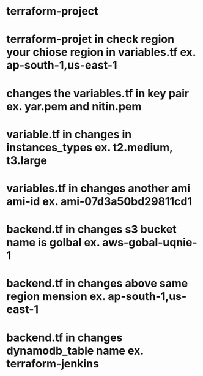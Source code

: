 # terraform-project
# terraform-projet in check region your chiose region in variables.tf ex. ap-south-1,us-east-1
# changes the variables.tf in key pair ex. yar.pem and nitin.pem
# variable.tf in changes in instances_types ex. t2.medium, t3.large
# variables.tf in changes another ami ami-id ex. ami-07d3a50bd29811cd1
# backend.tf in changes s3 bucket name is golbal ex. aws-gobal-uqnie-1
# backend.tf in changes above same region mension ex. ap-south-1,us-east-1
# backend.tf in changes dynamodb_table name ex. terraform-jenkins

